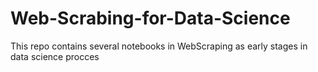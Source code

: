 # Web-Scrabing-for-Data-Science
This repo contains several notebooks in WebScraping as early stages in data science procces
